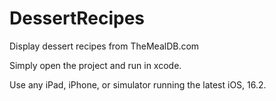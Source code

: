 # DessertRecipes
Display dessert recipes from TheMealDB.com

Simply open the project and run in xcode. 

Use any iPad, iPhone, or simulator running the latest iOS, 16.2. 
